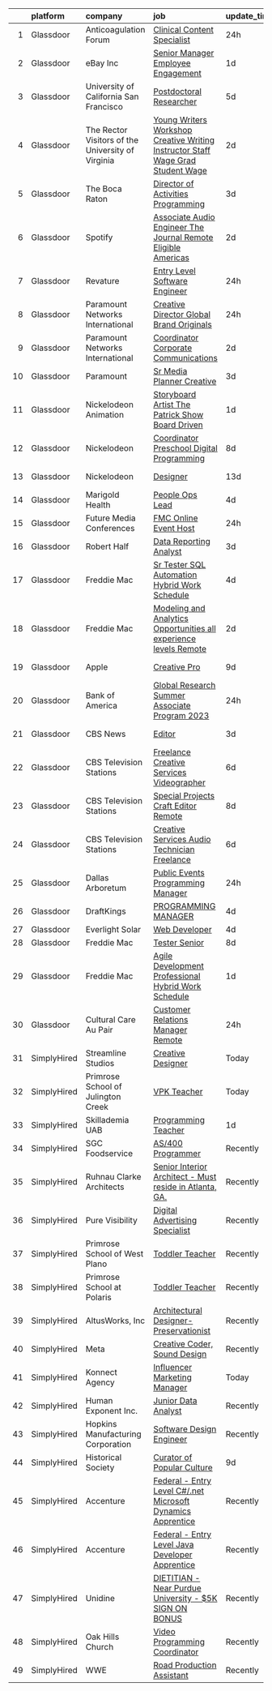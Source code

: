 

|    | platform    | company                                             | job                                                                                                                                                                                                                                                                                                                                                                                                                                                                                                                                                                                                                                                                                                                                                                                                                                                                                                                                                                                                                                                                                                                                                                                                                                                                                                                                                                                 | update_time   | location                    |
|---:|:------------|:----------------------------------------------------|:------------------------------------------------------------------------------------------------------------------------------------------------------------------------------------------------------------------------------------------------------------------------------------------------------------------------------------------------------------------------------------------------------------------------------------------------------------------------------------------------------------------------------------------------------------------------------------------------------------------------------------------------------------------------------------------------------------------------------------------------------------------------------------------------------------------------------------------------------------------------------------------------------------------------------------------------------------------------------------------------------------------------------------------------------------------------------------------------------------------------------------------------------------------------------------------------------------------------------------------------------------------------------------------------------------------------------------------------------------------------------------|:--------------|:----------------------------|
|  1 | Glassdoor   | Anticoagulation Forum                               | [Clinical Content Specialist](https://www.glassdoor.com/partner/jobListing.htm?pos=102&ao=1110586&s=58&guid=0000018205cb1bdab008e7351b464fa1&src=GD_JOB_AD&t=SR&vt=w&ea=1&cs=1_ef95f4a3&cb=1657954573811&jobListingId=1008008443843&cpc=44CD5376B8534B8F&jrtk=3-0-1g82sm713kblb801-1g82sm71ng4er800-5b3ebfdf96169979--6NYlbfkN0DZZww-p_mr8GWlqIRBY21Wjl_Fk3kglyx5_HcxykVqwaDFSJjVlUl4I_54aNUBMNxPl_fkJ-ArPdjW22swiXhUJ0AbUYP_enp1n_T36AD-_ykpuqrig-s8XuMY0ztetBA2pBq0JhEpSm_6zcn8w-842hUa35kMRoyUSFMWJxwENnJvKJvE0PtP0TV7NkToAwMo55PBZWt9mx1OCpamdgE99slhRJvC71K5G9iwpf5S8FeOGirT9Ps15E_ZjmI5ep5G2DabE6tN9We0MJ-oudPteKiW_MGdKRkKK6wEhknJnxnY7dtaEtjnG6YGOfzPozeUL0L-25bqSU6ctpPf8qs_vxctS3jy8X_uqUy8dLgwzgYTtu_XokgNbl6yFj-es7dU7ZRRm4T4ohZeCAAxIXY_XuFej2RJvM7cYpjt-JudbuDFZFfvRD3CHXuaIsV8vvr--LVdlCnKJEkj-u2dlX1T5eGu2XgnQ9xDdQcpX7iUr6C4s5SlgKp0LkbOV3N5Yzw%3D)                                                                                                                                                                                                                                                                                                                                                                                                                                                                                                                | 24h           | Remote                      |
|  2 | Glassdoor   | eBay Inc                                            | [Senior Manager  Employee Engagement](https://www.glassdoor.com/partner/jobListing.htm?pos=123&ao=1136043&s=58&guid=0000018205cb1bdab008e7351b464fa1&src=GD_JOB_AD&t=SR&vt=w&cs=1_07315265&cb=1657954573817&jobListingId=1008006085538&jrtk=3-0-1g82sm713kblb801-1g82sm71ng4er800-dd58ee9e1a794d5c-)                                                                                                                                                                                                                                                                                                                                                                                                                                                                                                                                                                                                                                                                                                                                                                                                                                                                                                                                                                                                                                                                                | 1d            | San Jose, CA                |
|  3 | Glassdoor   | University of California   San Francisco            | [Postdoctoral Researcher](https://www.glassdoor.com/partner/jobListing.htm?pos=101&ao=1110586&s=58&guid=0000018205cb1bdab008e7351b464fa1&src=GD_JOB_AD&t=SR&vt=w&ea=1&cs=1_56185779&cb=1657954573811&jobListingId=1007995993475&cpc=5D10E799EF7E9049&jrtk=3-0-1g82sm713kblb801-1g82sm71ng4er800-79a9d6d7cfd9c7be--6NYlbfkN0BSpDk-Fp-GhqZl7FJAzE1QNCWO9Xs9ovX37wSa9kbIcOrU4g67EcTFMk_C5QaCAbIYe3orp9BhTkwI4sGq5R1k9sp96GtEgBXrjeWPABheM2edpqIa7KcTMniOyVLNw31ta5gGgC8rLjStb049ai7DF_I3U8aBd2EYBe5EC8L4VTC9zDloLqFtRNLOf2fFg29yeFtep0g1lKG-k-j2Sydl2Qi540K7e9v-VXf1JCp7L2dmodMLqfq1ZkrnjsNeZco4Aky-4lB5De7LCRJ9jY85DBtFeWSuSlckHIvZMExVuTIAHtzkEFuPA_iJIirwzvBjqkuzsOqs8DYltxwYIAS9znUxGpWprKFL2ELwFe5xG7lcMaXe-P-5Ri6_LEly3qpW5Q4HuTe1GO9JYb_PDZPodIjgFIga6mmYK6OSD_xv-46ledEEN1PnRalTKsq2x6uKzLbreAVbNquqBQGNqDeygqZhNCV1XHjAxjDC-T9ytoZgdFX4Uoh6RrVg6_5h1aIxe2VxUuoUdw%3D%3D)                                                                                                                                                                                                                                                                                                                                                                                                                                                                                                      | 5d            | San Francisco, CA           |
|  4 | Glassdoor   | The Rector   Visitors of the University of Virginia | [Young Writers Workshop Creative Writing Instructor  Staff Wage   Grad Student Wage ](https://www.glassdoor.com/partner/jobListing.htm?pos=116&ao=1136043&s=58&guid=0000018205cb1bdab008e7351b464fa1&src=GD_JOB_AD&t=SR&vt=w&cs=1_c5b821e2&cb=1657954573813&jobListingId=1008002802851&jrtk=3-0-1g82sm713kblb801-1g82sm71ng4er800-4e78adbeec3b2a77-)                                                                                                                                                                                                                                                                                                                                                                                                                                                                                                                                                                                                                                                                                                                                                                                                                                                                                                                                                                                                                                | 2d            | Virginia                    |
|  5 | Glassdoor   | The Boca Raton                                      | [Director of Activities Programming](https://www.glassdoor.com/partner/jobListing.htm?pos=107&ao=1110586&s=58&guid=0000018205cb1bdab008e7351b464fa1&src=GD_JOB_AD&t=SR&vt=w&ea=1&cs=1_f5600ba5&cb=1657954573812&jobListingId=1008000665124&cpc=FA84DF7EA1EC2398&jrtk=3-0-1g82sm713kblb801-1g82sm71ng4er800-38f3c14336bd856b--6NYlbfkN0CZ4WHaa0yzjwimWJ2JD4H_Jb70KZ7ZxT437oJHfc_b1vKLEkX8etGVY4LfkXNtl1RGOpfet9jXD5aoofoUl8LL6m1GO925YlRCvkoMBQ9jA9mqFgfTWj_84CFJgOqbs79PYivuUHp6wMKr6tHB38hYjVREGTLqsY1831BxLNjhttx_BBHV0jpPXGGQaMXxeusoR1MhECzwdvDrrYbAv--iQAj4DCuNUJ4f0fxYZgtnjvtq9XFfx6-795LMTnVbgFnbWXYycWMfTF-pQp8WPwB043r9_dpUt2MC6_NIUIjjRlKlnh7sqm5RFZLHAZkow_AUsIZU0LMhxzFtceL_R0VyklANebfKoSKEoNlV_GUUJXXJXybhJAebEROiQme8HXwvKoAGrxPD3-0WLVoluasCeRngWA0Yyu9g0mZjJLMcF0NeDN-OheCbBFO62UZSD0fj65ICFWEegc4wxATxeEhuUNJP88mcQrtqhgl1JqegeQ1rmDT-CohdVcdV9azMBWmeGAnz7grWIFZjNU09UyNN)                                                                                                                                                                                                                                                                                                                                                                                                                                                                                       | 3d            | Boca Raton, FL              |
|  6 | Glassdoor   | Spotify                                             | [Associate Audio Engineer  The Journal  Remote Eligible  Americas ](https://www.glassdoor.com/partner/jobListing.htm?pos=124&ao=1136043&s=58&guid=0000018205cb1bdab008e7351b464fa1&src=GD_JOB_AD&t=SR&vt=w&cs=1_1fd8c302&cb=1657954573817&jobListingId=1008002986616&jrtk=3-0-1g82sm713kblb801-1g82sm71ng4er800-d92e08f93933b848-)                                                                                                                                                                                                                                                                                                                                                                                                                                                                                                                                                                                                                                                                                                                                                                                                                                                                                                                                                                                                                                                  | 2d            | Brooklyn, NY                |
|  7 | Glassdoor   | Revature                                            | [Entry Level Software Engineer](https://www.glassdoor.com/partner/jobListing.htm?pos=110&ao=1110586&s=58&guid=0000018205cb1bdab008e7351b464fa1&src=GD_JOB_AD&t=SR&vt=w&cs=1_f7f4ad69&cb=1657954573812&jobListingId=1008008209790&cpc=2CAED5C921A5F994&jrtk=3-0-1g82sm713kblb801-1g82sm71ng4er800-077a60ba059d2481--6NYlbfkN0BbIbu35rN4ToQZZxETN3tZlg0cK7iFEHC0AqmvhRxc67aSKWHExCPn-2QVhuT0CTL0sG6zC-mSxFLxnJHiUEKhx8ZqrEK_ZlL-ffOXgYfHO5vZXLnOFul0bMbcUTOnIU5ASS5kYSghUigpBGWj5pGDDt-6mHf4Y_gfRZFhpwXjoybdKC-npQRYy5vxUMR1dVF_sKAp1K8ILuqtLluyLF_5tDr-Pew88lkxgDeOLeW5MfGSqSOHWzPV6oHtAjK-gZ0uZN7IPb17VwL0V2AUzyJI5CARupwIif-Pl4iibBKFWLBVAQzrp-vMGxTaEp_d21NwHKYzKbW-ZrBfA6Y_A2CcZJBOhzEaEBofHed00HEeawtwPDmUU97MATT-Yl24NZ_DYSeT-EJv6ikREQyCI97IUhbYSye_XyJm7Y9Ik7G7xEIn6j3LiJ3CRPBvLofDwuBJjxMiwVIPQCNjB-MdVv2SXX_csuM4EeIUiM4IO8sGKEQ7FGckJdi8NBGT5XeOCIJY25y43gdYZtPmY1CgKsG4gYGwV6T-cdigYcnuHFBllM5WoQ2DZOwbRafjVYPKs9DCKrkhRfyzvCpOK90rLOFEZkvb6Rld_5wSLdDCj1NTwhhDfbngAKUpVOpqTbqoV1uhdNv2dZIO_L-lZ32gMPfv-OJ6kciKEk_YJSPRn586iui-kJpKy72fuWV6SaPfn5oSCl7NkmwVZj3o3-uD7Jt_wYLs_6fpa-3iI2fsBnzEhLb_m2Y7PW4_qZCyO73UhlC1erJo0HyBfz1dPHR0kcdqrTjt7FEkAAM-sfjkfAqjxT2VWQ40lw2t4MYtCMLHtIg9nxmWlUJpbGOX18pw2qDrBGLBC9XR5gWL6T7CRzymTrD18luQAhWHIxDm28rIn6xNIoR7hkGHJLP7zPnIQJt3hxPrkMYo9EO5LjjL-4OFuseQuR-U5exsFOxKkQnGs1IxaYOLA3hAFwKUNci4vck0nEW4as7msddu6Tq8ZysqiBV1F6M0IC3t) | 24h           | Raleigh, NC                 |
|  8 | Glassdoor   | Paramount Networks International                    | [Creative Director  Global Brand   Originals](https://www.glassdoor.com/partner/jobListing.htm?pos=115&ao=1136043&s=58&guid=0000018205cb1bdab008e7351b464fa1&src=GD_JOB_AD&t=SR&vt=w&cs=1_4a524d0d&cb=1657954573813&jobListingId=1008008232148&jrtk=3-0-1g82sm713kblb801-1g82sm71ng4er800-a27b9b7cfd3f6d4c-)                                                                                                                                                                                                                                                                                                                                                                                                                                                                                                                                                                                                                                                                                                                                                                                                                                                                                                                                                                                                                                                                        | 24h           | Miami, FL                   |
|  9 | Glassdoor   | Paramount Networks International                    | [Coordinator  Corporate Communications](https://www.glassdoor.com/partner/jobListing.htm?pos=126&ao=1136043&s=58&guid=0000018205cb1bdab008e7351b464fa1&src=GD_JOB_AD&t=SR&vt=w&cs=1_3a7a5a78&cb=1657954573817&jobListingId=1008003492970&jrtk=3-0-1g82sm713kblb801-1g82sm71ng4er800-93298a90576a838a-)                                                                                                                                                                                                                                                                                                                                                                                                                                                                                                                                                                                                                                                                                                                                                                                                                                                                                                                                                                                                                                                                              | 2d            | New York, NY                |
| 10 | Glassdoor   | Paramount                                           | [Sr  Media Planner  Creative  ](https://www.glassdoor.com/partner/jobListing.htm?pos=125&ao=1136043&s=58&guid=0000018205cb1bdab008e7351b464fa1&src=GD_JOB_AD&t=SR&vt=w&cs=1_4645f8a9&cb=1657954573817&jobListingId=1008001565314&jrtk=3-0-1g82sm713kblb801-1g82sm71ng4er800-53ac782a88d387aa-)                                                                                                                                                                                                                                                                                                                                                                                                                                                                                                                                                                                                                                                                                                                                                                                                                                                                                                                                                                                                                                                                                      | 3d            | New York, NY                |
| 11 | Glassdoor   | Nickelodeon Animation                               | [Storyboard Artist   The Patrick Show  Board Driven ](https://www.glassdoor.com/partner/jobListing.htm?pos=122&ao=1136043&s=58&guid=0000018205cb1bdab008e7351b464fa1&src=GD_JOB_AD&t=SR&vt=w&cs=1_33235234&cb=1657954573817&jobListingId=1008005655494&jrtk=3-0-1g82sm713kblb801-1g82sm71ng4er800-52e2542de1c6c152-)                                                                                                                                                                                                                                                                                                                                                                                                                                                                                                                                                                                                                                                                                                                                                                                                                                                                                                                                                                                                                                                                | 1d            | Burbank, CA                 |
| 12 | Glassdoor   | Nickelodeon                                         | [Coordinator  Preschool Digital Programming](https://www.glassdoor.com/partner/jobListing.htm?pos=127&ao=1136043&s=58&guid=0000018205cb1bdab008e7351b464fa1&src=GD_JOB_AD&t=SR&vt=w&cs=1_397220db&cb=1657954573817&jobListingId=1007990986768&jrtk=3-0-1g82sm713kblb801-1g82sm71ng4er800-da969938fc3dc7f2-)                                                                                                                                                                                                                                                                                                                                                                                                                                                                                                                                                                                                                                                                                                                                                                                                                                                                                                                                                                                                                                                                         | 8d            | New York, NY                |
| 13 | Glassdoor   | Nickelodeon                                         | [Designer](https://www.glassdoor.com/partner/jobListing.htm?pos=129&ao=1136043&s=58&guid=0000018205cb1bdab008e7351b464fa1&src=GD_JOB_AD&t=SR&vt=w&cs=1_582cadc0&cb=1657954573818&jobListingId=1007979075873&jrtk=3-0-1g82sm713kblb801-1g82sm71ng4er800-3dc31ccbb5604d4a-)                                                                                                                                                                                                                                                                                                                                                                                                                                                                                                                                                                                                                                                                                                                                                                                                                                                                                                                                                                                                                                                                                                           | 13d           | New York, NY                |
| 14 | Glassdoor   | Marigold Health                                     | [People Ops Lead](https://www.glassdoor.com/partner/jobListing.htm?pos=109&ao=1110586&s=58&guid=0000018205cb1bdab008e7351b464fa1&src=GD_JOB_AD&t=SR&vt=w&cs=1_4ad0d761&cb=1657954573812&jobListingId=1007997738686&cpc=FB7E4A1762AE5BEC&jrtk=3-0-1g82sm713kblb801-1g82sm71ng4er800-e1be7eead771de92--6NYlbfkN0BOXuGoEprab630UTZtlO0zSF92s9S7S2JAKfDpgJnI49BlnU3DVGQTM-7zZYjGq-5vmI5Tf-hepVuOmaFXeyFQsou5bZCpQAzB_bBDr6vPq9LtPkQc4qqif1bIk4rKleHs064MrjgFPLMksAR9OGTrD4xuPMftxg_VotDUW3WjTYh-7q-lw0wimkCqRQoE_7S8GDQPaKn40-a7keiWvOk0AnpgcBWmMT4lI63OFqm5JDkASc7_iLap1pNqdHS1AcUoFjSepBOp_F6VNJFztQv3Na3YvY9IFUKFS7Q1yaFmxjW02JlpR3kbfE3cYgJG6fME70M-KCV85SSTj4oPd3V2239cVGVF64oiBe3I-i2hV4eyPrpWZBYR94VuSQo5iXhOPdU1ZCSDPx_ikOFk-6cSyoHRNz0nThamhjGlKW592ca5LEP_Q30fvrl2sun5pCPvXoCgNR0E-IE6Dc4dzQXQStmZFMsl_U94MMY4l_6-h-1M81mZcw29A_g3lWMAPytjJR0qjqGEgQ%3D%3D)                                                                                                                                                                                                                                                                                                                                                                                                                                                                                                                   | 4d            | Remote                      |
| 15 | Glassdoor   | Future Media Conferences                            | [FMC Online Event Host](https://www.glassdoor.com/partner/jobListing.htm?pos=128&ao=1136043&s=58&guid=0000018205cb1bdab008e7351b464fa1&src=GD_JOB_AD&t=SR&vt=w&ea=1&cs=1_fc26fd5e&cb=1657954573817&jobListingId=1008008577739&jrtk=3-0-1g82sm713kblb801-1g82sm71ng4er800-2ee715fc0a8c78b3-)                                                                                                                                                                                                                                                                                                                                                                                                                                                                                                                                                                                                                                                                                                                                                                                                                                                                                                                                                                                                                                                                                         | 24h           | Remote                      |
| 16 | Glassdoor   | Robert Half                                         | [Data Reporting Analyst](https://www.glassdoor.com/partner/jobListing.htm?pos=111&ao=1110586&s=58&guid=0000018205cb1bdab008e7351b464fa1&src=GD_JOB_AD&t=SR&vt=w&ea=1&cs=1_d2c05d44&cb=1657954573813&jobListingId=1008000423843&cpc=8795CF9063CD573D&jrtk=3-0-1g82sm713kblb801-1g82sm71ng4er800-922263cf38e3b427--6NYlbfkN0CpzDdaQkua3np5pkmj49lKioZwmwxQ-yx5plwbYmV_M0-UVVHCKd08Fy64qq48FBWf7DDA33LTUjt_zmVTz4ONHXG1KSPnKzEXvg4hvZTkjTI3Wyv80r0ZyV9BYvAW2JVD60wqIwvrGwIvS12iMBF2-VIdaHps-k018zlTmFxs4bv86OIbqHcadXiuc2xT81obZ1aA2WepGJEqDtSQwbsppH_Ezcls1I_tiWM2Q-J-N3ewKZCSVehMkXksL-cygAbXiHhPbbs_TCiYwu_QcR-igfW892r1AE5KwWYdHehvYopmjyEz9p02L1I7PJqoaLfH8tGrWoczVBJVLsoxph5ZwG645sAlstAJdpVz-iJYQRfZn1dm2hKAWGaDBa8DyTdXRSokjICbEFjJ3CRfDjk4zR5iMigBXLNTCwHUgkGKIm6CnTTMjaTKMZHsaXRP7oh7XlgSSzQc1Zm1QpwsqnzoWH3UZshEpDXSvymMCEIciPu6P3U4FoATLkMY4RDrm3xYAo_1IxxfmrolsUkEHQkOeFdxI2oFvjpp5p1xGAd2i97Oo2JNPoLQ)                                                                                                                                                                                                                                                                                                                                                                                                                                                                   | 3d            | Laurel, MD                  |
| 17 | Glassdoor   | Freddie Mac                                         | [Sr  Tester  SQL Automation  Hybrid Work Schedule](https://www.glassdoor.com/partner/jobListing.htm?pos=105&ao=1110586&s=58&guid=0000018205cb1bdab008e7351b464fa1&src=GD_JOB_AD&t=SR&vt=w&cs=1_65f76829&cb=1657954573811&jobListingId=1007998197443&cpc=4B86475FAF393599&jrtk=3-0-1g82sm713kblb801-1g82sm71ng4er800-222c96c737f842ee--6NYlbfkN0BRbY23MpHuD_kgIf5jf2sHAXgp_p55tjlayGMIQ0Pgo3oTj97I1P8w1ylHcTuk5PunHBsa4mrlbyKNt94atlmkcRQqsjZqT3pRMUKYS6fVLWizZsXlo0x3isfa-wNYGl_rhrBjIZ1CFbdhNj_kOsVYRUb27n5lR12ltu8Fe6o9tV1e3NLDdQXRInIE0GOE8JEzhANyUw_zrTER5lyocdWn85WlY3cEOrbZOzJsISVqfvgdydmxGC2IBmf0WbLeDzMozYglnr4WOCgJPeKSJBu8Ii01OyAp9ecUCMapOnuc9dk-7hDVzLhHkP0R3c7KKatA1RZbfWl7M_YBBN-tzKLWSdCOwPIQkJxT5p1zPjC2YJc-qi0nuBCuhmQ4xr5wX2PCVxdhNc6WLVbhZDMYom_H6mqt59PaVo0POGmyg1Hk4I1_72mD_V_3De8-quE_n5NHdf3gIix6VvcavrnFk6uRDQf-jRm6RJAFb1efBpOPTWLUnQNfQM4Q_WyCuE-BwzlhEAqNS5m62kjE6wkRQsdvXLndgrsVVd1McQVrR3p6ADpu4EORnmaqjTLTnb_FGzgE4UYrv8DzlwXKBWbuYKi4fKr4IGGTf2rHS57vuACsapfU0hbovsGK7YU7scnHqk92KgJSL3FGkQ%3D%3D)                                                                                                                                                                                                                                                                                                                                                  | 4d            | McLean, VA                  |
| 18 | Glassdoor   | Freddie Mac                                         | [Modeling and Analytics Opportunities   all experience levels  Remote ](https://www.glassdoor.com/partner/jobListing.htm?pos=103&ao=1110586&s=58&guid=0000018205cb1bdab008e7351b464fa1&src=GD_JOB_AD&t=SR&vt=w&cs=1_4f9b00fb&cb=1657954573811&jobListingId=1008003999171&cpc=C891152315FA1AD8&jrtk=3-0-1g82sm713kblb801-1g82sm71ng4er800-c3c2fe0c2b042ddd--6NYlbfkN0BRbY23MpHuD_kgIf5jf2sHAXgp_p55tjlayGMIQ0Pgo42XGytGdrymvPy010bU803FZlCq8H7SUQQkwVBSYrSuHnWmRfpmKQzmjZPayOsTm-6ULKjCFjmIEfUtlPa6BlwmBGT9Svj1iCmtdiI-Vt3NvuNsquPtNNitzLpN7J34EM5kH4LvNKM3RbgScNn2WWJpPxWHKA3bFeChHwdBUwSiJLN4KUaAo759p9i9LHLvfd-3plfiUiqere0yFZHcLDbn4hMdleYfSg3ByeAksDJzb6RH-DC2F5UnTmu3MA4Kko39R0YBZvu_mUeMITKXAQBgI25pXYIyp7Fl7Tw7Vz6RQYK2leKLHc6YsRTHLv1luJXIdYwR-k9vKOiANbNe-4VSymnXbMKpxT3XiAapVZw807-g58wjeuLnrxeshM9_qLDTkTsZ99A4EhQNzzXl_oNniZadEC4RF3FKzzKQWmT33Op4DtSu0ra78LWF3ZVG6hGBUc-VhZcU3mX45ticMPahPaWsDZdNjzA3uesylyT3wdSPXYa-mH0YQMHeQFmzeKcfQean3yRnTqRI_Bo01U089rQC25eCVQj1WvF3wwbB3DT1CHMzzEn1TNuCmlXktIs6uPIswg2A13FSdGOP9SsVmXpxrAQaj6fAiwKnOBkLoHjbAn3Se20%3D)                                                                                                                                                                                                                                                                                                           | 2d            | McLean, VA                  |
| 19 | Glassdoor   | Apple                                               | [Creative Pro](https://www.glassdoor.com/partner/jobListing.htm?pos=118&ao=1136043&s=58&guid=0000018205cb1bdab008e7351b464fa1&src=GD_JOB_AD&t=SR&vt=w&cs=1_a566fed5&cb=1657954573813&jobListingId=1007987021928&jrtk=3-0-1g82sm713kblb801-1g82sm71ng4er800-d1d7b3b5f840f95d-)                                                                                                                                                                                                                                                                                                                                                                                                                                                                                                                                                                                                                                                                                                                                                                                                                                                                                                                                                                                                                                                                                                       | 9d            | Nashville, TN               |
| 20 | Glassdoor   | Bank of America                                     | [Global Research Summer Associate Program   2023](https://www.glassdoor.com/partner/jobListing.htm?pos=119&ao=1136043&s=58&guid=0000018205cb1bdab008e7351b464fa1&src=GD_JOB_AD&t=SR&vt=w&cs=1_ebcfd13d&cb=1657954573813&jobListingId=1008007850183&jrtk=3-0-1g82sm713kblb801-1g82sm71ng4er800-339a085a94d583b7-)                                                                                                                                                                                                                                                                                                                                                                                                                                                                                                                                                                                                                                                                                                                                                                                                                                                                                                                                                                                                                                                                    | 24h           | New York, NY                |
| 21 | Glassdoor   | CBS News                                            | [Editor](https://www.glassdoor.com/partner/jobListing.htm?pos=120&ao=1136043&s=58&guid=0000018205cb1bdab008e7351b464fa1&src=GD_JOB_AD&t=SR&vt=w&cs=1_e6b6cc7f&cb=1657954573813&jobListingId=1008001037132&jrtk=3-0-1g82sm713kblb801-1g82sm71ng4er800-d5a35dba2b4b8ba8-)                                                                                                                                                                                                                                                                                                                                                                                                                                                                                                                                                                                                                                                                                                                                                                                                                                                                                                                                                                                                                                                                                                             | 3d            | New York, NY                |
| 22 | Glassdoor   | CBS Television Stations                             | [Freelance Creative Services Videographer](https://www.glassdoor.com/partner/jobListing.htm?pos=112&ao=1136043&s=58&guid=0000018205cb1bdab008e7351b464fa1&src=GD_JOB_AD&t=SR&vt=w&cs=1_5ef0320c&cb=1657954573812&jobListingId=1007994399640&jrtk=3-0-1g82sm713kblb801-1g82sm71ng4er800-7fcc6cb1bc9e12fe-)                                                                                                                                                                                                                                                                                                                                                                                                                                                                                                                                                                                                                                                                                                                                                                                                                                                                                                                                                                                                                                                                           | 6d            | Boston, MA                  |
| 23 | Glassdoor   | CBS Television Stations                             | [Special Projects Craft Editor  Remote ](https://www.glassdoor.com/partner/jobListing.htm?pos=130&ao=1136043&s=58&guid=0000018205cb1bdab008e7351b464fa1&src=GD_JOB_AD&t=SR&vt=w&cs=1_b731fe31&cb=1657954573818&jobListingId=1007991623351&jrtk=3-0-1g82sm713kblb801-1g82sm71ng4er800-e60bd943ea4927e5-)                                                                                                                                                                                                                                                                                                                                                                                                                                                                                                                                                                                                                                                                                                                                                                                                                                                                                                                                                                                                                                                                             | 8d            | New York, NY                |
| 24 | Glassdoor   | CBS Television Stations                             | [Creative Services Audio Technician   Freelance](https://www.glassdoor.com/partner/jobListing.htm?pos=114&ao=1136043&s=58&guid=0000018205cb1bdab008e7351b464fa1&src=GD_JOB_AD&t=SR&vt=w&cs=1_61f48510&cb=1657954573813&jobListingId=1007994399641&jrtk=3-0-1g82sm713kblb801-1g82sm71ng4er800-32dbe03df893c857-)                                                                                                                                                                                                                                                                                                                                                                                                                                                                                                                                                                                                                                                                                                                                                                                                                                                                                                                                                                                                                                                                     | 6d            | Boston, MA                  |
| 25 | Glassdoor   | Dallas Arboretum                                    | [Public Events Programming Manager](https://www.glassdoor.com/partner/jobListing.htm?pos=117&ao=1136043&s=58&guid=0000018205cb1bdab008e7351b464fa1&src=GD_JOB_AD&t=SR&vt=w&cs=1_7e5ab16c&cb=1657954573813&jobListingId=1008009200891&jrtk=3-0-1g82sm713kblb801-1g82sm71ng4er800-06f48b51cd068432-)                                                                                                                                                                                                                                                                                                                                                                                                                                                                                                                                                                                                                                                                                                                                                                                                                                                                                                                                                                                                                                                                                  | 24h           | Dallas, TX                  |
| 26 | Glassdoor   | DraftKings                                          | [PROGRAMMING MANAGER](https://www.glassdoor.com/partner/jobListing.htm?pos=121&ao=1136043&s=58&guid=0000018205cb1bdab008e7351b464fa1&src=GD_JOB_AD&t=SR&vt=w&cs=1_c9997676&cb=1657954573817&jobListingId=1007998521855&jrtk=3-0-1g82sm713kblb801-1g82sm71ng4er800-5dbd085326d78952-)                                                                                                                                                                                                                                                                                                                                                                                                                                                                                                                                                                                                                                                                                                                                                                                                                                                                                                                                                                                                                                                                                                | 4d            | Remote                      |
| 27 | Glassdoor   | Everlight Solar                                     | [Web Developer](https://www.glassdoor.com/partner/jobListing.htm?pos=104&ao=1110586&s=58&guid=0000018205cb1bdab008e7351b464fa1&src=GD_JOB_AD&t=SR&vt=w&ea=1&cs=1_4182b5a9&cb=1657954573811&jobListingId=1007998783458&cpc=F41FEAB56D215062&jrtk=3-0-1g82sm713kblb801-1g82sm71ng4er800-ae2e632a2bdfd1a7--6NYlbfkN0DiMy2NhEaKbhSnbKA9vEPP_1TIGIXCWIIWgbDV5JSnsBb0kdtEmvL1B5vgv8p-Kv8Qsc5DAr7pEU-_STUYOMLYuW7AtiSPykVTPdgknvyx-X8Gf_hTDt5t3kq3ndWkoFY2r4bJ1mw2Aq0bblPN6gTMh_6VfbJfKKIfrKe76QABj6P1JshKKCPUJ4tu4Kt_ovbTLzLju92xWVqdMya5aQk6HZ_oVzq_mjE4Wb7sMiUjgt5s_gtyJdH5lmbPuSZqrUSsjobawst0wzPCuR10Yeks8e24Nq38UXGpZXUlPCR9-LPlGDsiaE81kaIjHdO3X0ypZz1dgdOXFzdXWic2zHEcz8iibvifnH9l6qWJlyeEIhJE30vYfnVQ0oo-vNEtjHEIZuQmEvL7Ez-DOKcUCqy161Nqjv5946TZ5dMkHkulQUSg6X0AecPGXet-1s2cYUsVNho0p45vW0iHNVHfyCPVeqMVQn_Ls7gQxz-zWtDnVnRTCxN-_iHZqUNSM17TXA0BujXEBlWPUw%3D%3D)                                                                                                                                                                                                                                                                                                                                                                                                                                                                                                                | 4d            | Remote                      |
| 28 | Glassdoor   | Freddie Mac                                         | [Tester  Senior](https://www.glassdoor.com/partner/jobListing.htm?pos=108&ao=1110586&s=58&guid=0000018205cb1bdab008e7351b464fa1&src=GD_JOB_AD&t=SR&vt=w&cs=1_bd57321e&cb=1657954573812&jobListingId=1007990797987&cpc=42BEC95245890617&jrtk=3-0-1g82sm713kblb801-1g82sm71ng4er800-4a0e219ed9dfa762--6NYlbfkN0BRbY23MpHuD_kgIf5jf2sHAXgp_p55tjlayGMIQ0Pgo3oTj97I1P8w1ylHcTuk5PvWzq0pWsZzlZz2XJ2C9OBdI__Q4aG4WSNL71-xT2Qkcs92MFWTqSIOJ9DklIqRbjgcxSgb1BnAAQhxbxAb_RVCeGykMEQB2Dvw8ZvB2ZheYLVgg5Hb5rDWkxoV7_TG5WpH4rZzIdgS7pWxBfH0VZR3jWEkB7hWV_hcx5zUD81iFHLsCUu-ehqrjInMJmlv7xGrzSfASfAgHbEfkN3CVC7C6daFwRd15Pa0CsoXhJgPnFToTwdLN5IaXNYzNRb_mpgFh2JQWnnaBqXnLWoi3AV202cn38zWQjPo00k0uL0OaP1t_xTvmPGZzgrnb1TP5QSyeuXvAPzwXNZSb5Pt0-xSZjZ1swt9bOPmOVd6b7g2C6jZRVIqQDn1gepuDTlZoYdXs5dhyKsWU-kh6F645xeUa8l6tX4xQenv8LgBj9M6r5nnqAm1Qp85BparduRJEvPb3ipLc34G_O4hfCgsr9RnuFtxjla4TYvoASrBNdQppVjPuzjr6dnjbe9rK3sHNNSMztGqFl1BNsf3OHhTzu1TlSGzbKD3OCs%3D)                                                                                                                                                                                                                                                                                                                                                                                                                                  | 8d            | McLean, VA                  |
| 29 | Glassdoor   | Freddie Mac                                         | [Agile Development  Professional  Hybrid Work Schedule ](https://www.glassdoor.com/partner/jobListing.htm?pos=106&ao=1110586&s=58&guid=0000018205cb1bdab008e7351b464fa1&src=GD_JOB_AD&t=SR&vt=w&cs=1_a3e0b74d&cb=1657954573811&jobListingId=1008006174322&cpc=4B86475FAF393599&jrtk=3-0-1g82sm713kblb801-1g82sm71ng4er800-74fac4461305e21f--6NYlbfkN0BRbY23MpHuD_kgIf5jf2sHAXgp_p55tjlayGMIQ0Pgo3oTj97I1P8w1ylHcTuk5PvkbcaEDTu1TjfobedxCQ898qjV-z1VKa0148L1tEDgCf0KgGK9NZgMhvyonjh1tASYa2oWsETn5Ejg47-HmJAZamLWYi-pw_C_ltsZYwByPaFkxp0IwSm9M5yHtHLXfj1hj1QEN63bRT0H6GMJazRVEic2tcWB7K-s-Ezhu85g1btVYcdoWcKCbhILQQd4U2sg3wHeHw6gI3kMPD8WWwUl1Okdzyt0QXxmMrTFJasdyv33jJ1mopTpc5HCruqn2nSAV1-bGhk4ORWwXMONrv8UpWEGJrLAPp9LHF5v01X8MRc6QPeoxReAzlsrsTjxykG7nIwpLjQQr6bFlLmL-E_T5PIJ-3Cv1PsLwq_Jkttz-qcrOZEUAnUghEToa7P1GYSJELljNz3A3irWzCeNU3fzHJ-ttDROva1s4DD_2189DnYoWvKVPsdKbWH6ThOJ-X81TgQnn36s_0WjRl0t_VCJ2AQVqGHfDkcP9kyxfSwhcGKetg0w7SjpbbZNzYSfGx1xh3Zrf4D5ZnOlmIQQS1RDLxEUN8ZGpn5UNjQtCUzfbTxFOIqIT4Iez5BeqQRc2RWVg907VYxxSG-_tiI7UstL)                                                                                                                                                                                                                                                                                                                                        | 1d            | McLean, VA                  |
| 30 | Glassdoor   | Cultural Care Au Pair                               | [Customer Relations Manager  Remote](https://www.glassdoor.com/partner/jobListing.htm?pos=113&ao=1136043&s=58&guid=0000018205cb1bdab008e7351b464fa1&src=GD_JOB_AD&t=SR&vt=w&cs=1_8462ab82&cb=1657954573813&jobListingId=1008008932070&jrtk=3-0-1g82sm713kblb801-1g82sm71ng4er800-62f80a4ff98e637e-)                                                                                                                                                                                                                                                                                                                                                                                                                                                                                                                                                                                                                                                                                                                                                                                                                                                                                                                                                                                                                                                                                 | 24h           | Remote                      |
| 31 | SimplyHired | Streamline Studios                                  | [Creative Designer](https://www.simplyhired.com/job/duQQsSzrqT-IN6ZP9CvQNy6jHSh5NpOXIir39Lp_-xW2yf32rJ1nYg?q=creative+programming)                                                                                                                                                                                                                                                                                                                                                                                                                                                                                                                                                                                                                                                                                                                                                                                                                                                                                                                                                                                                                                                                                                                                                                                                                                                  | Today         | Remote                      |
| 32 | SimplyHired | Primrose School of Julington Creek                  | [VPK Teacher](https://www.simplyhired.com/job/yyw_Mwei80CjeA9MlSYc3ciqzbaN0F-RpCu7hyZmUjMEQKfZ2ZOhBA?q=creative+programming)                                                                                                                                                                                                                                                                                                                                                                                                                                                                                                                                                                                                                                                                                                                                                                                                                                                                                                                                                                                                                                                                                                                                                                                                                                                        | Today         | Jacksonville, FL            |
| 33 | SimplyHired | Skillademia UAB                                     | [Programming Teacher](https://www.simplyhired.com/job/kShKo0L9rctkIuMGd6_RSsvrGI8iE5tOAkKfTpUNvyjJAZjl2MV_HQ?q=creative+programming)                                                                                                                                                                                                                                                                                                                                                                                                                                                                                                                                                                                                                                                                                                                                                                                                                                                                                                                                                                                                                                                                                                                                                                                                                                                | 1d            | Remote                      |
| 34 | SimplyHired | SGC Foodservice                                     | [AS/400 Programmer](https://www.simplyhired.com/job/z08Vm0kH-9tHjzB0m3KsBQbgKFBvuQiAtbIsIKoh1obltQegsFHLBw?q=creative+programming)                                                                                                                                                                                                                                                                                                                                                                                                                                                                                                                                                                                                                                                                                                                                                                                                                                                                                                                                                                                                                                                                                                                                                                                                                                                  | Recently      | Springfield, MO             |
| 35 | SimplyHired | Ruhnau Clarke Architects                            | [Senior Interior Architect - Must reside in Atlanta, GA.](https://www.simplyhired.com/job/xwDXtTWrFE92J_6982c25CzPKJIM_4CPbnbisyXExqc7QVs0nE5PFA?q=creative+programming)                                                                                                                                                                                                                                                                                                                                                                                                                                                                                                                                                                                                                                                                                                                                                                                                                                                                                                                                                                                                                                                                                                                                                                                                            | Recently      | Remote                      |
| 36 | SimplyHired | Pure Visibility                                     | [Digital Advertising Specialist](https://www.simplyhired.com/job/71_7BNTErcXZW7FEXhERodoUb80nskZFIXChq5xU8RIwo-n7k5U5UQ?q=creative+programming)                                                                                                                                                                                                                                                                                                                                                                                                                                                                                                                                                                                                                                                                                                                                                                                                                                                                                                                                                                                                                                                                                                                                                                                                                                     | Recently      | Remote                      |
| 37 | SimplyHired | Primrose School of West Plano                       | [Toddler Teacher](https://www.simplyhired.com/job/S6gpH_5CxbKqU0Ags3hChcaD_j-oMJ6hdN903uMyh8FAjOt5SqZpww?q=creative+programming)                                                                                                                                                                                                                                                                                                                                                                                                                                                                                                                                                                                                                                                                                                                                                                                                                                                                                                                                                                                                                                                                                                                                                                                                                                                    | Recently      | Plano, TX                   |
| 38 | SimplyHired | Primrose School at Polaris                          | [Toddler Teacher](https://www.simplyhired.com/job/SPVDzVZNMhVYUuRxb_zHR20TwlIY64E7CtbcDozsICzN5UwaUAGQnA?q=creative+programming)                                                                                                                                                                                                                                                                                                                                                                                                                                                                                                                                                                                                                                                                                                                                                                                                                                                                                                                                                                                                                                                                                                                                                                                                                                                    | Recently      | Westerville, OH             |
| 39 | SimplyHired | AltusWorks, Inc                                     | [Architectural Designer-Preservationist](https://www.simplyhired.com/job/E_NSjahdsvzGK2ddUUw9hNGesdgBRp-NRrJbs6BJG6S9Q2c_0E9StQ?q=creative+programming)                                                                                                                                                                                                                                                                                                                                                                                                                                                                                                                                                                                                                                                                                                                                                                                                                                                                                                                                                                                                                                                                                                                                                                                                                             | Recently      | Chicago, IL                 |
| 40 | SimplyHired | Meta                                                | [Creative Coder, Sound Design](https://www.simplyhired.com/job/9a9P9EXZZjwb3fAPHFsjVOFtHWB-_8TmY8e-uzGqYIjO_8bJ7Xk8Dg?q=creative+programming)                                                                                                                                                                                                                                                                                                                                                                                                                                                                                                                                                                                                                                                                                                                                                                                                                                                                                                                                                                                                                                                                                                                                                                                                                                       | Recently      | Remote                      |
| 41 | SimplyHired | Konnect Agency                                      | [Influencer Marketing Manager](https://www.simplyhired.com/job/7dmfyaYwhfn1w3u3g3GdSWfJGlTNAiApOcAer6DPpXp2P2MXnmY6hg?q=creative+programming)                                                                                                                                                                                                                                                                                                                                                                                                                                                                                                                                                                                                                                                                                                                                                                                                                                                                                                                                                                                                                                                                                                                                                                                                                                       | Today         | Remote                      |
| 42 | SimplyHired | Human Exponent Inc.                                 | [Junior Data Analyst](https://www.simplyhired.com/job/IlCwB23UxMzqZV2EnJ5FuqFgTZp2CpU0NB0jlz1h-C3va5-Xm7ioTg?q=creative+programming)                                                                                                                                                                                                                                                                                                                                                                                                                                                                                                                                                                                                                                                                                                                                                                                                                                                                                                                                                                                                                                                                                                                                                                                                                                                | Recently      | Remote                      |
| 43 | SimplyHired | Hopkins Manufacturing Corporation                   | [Software Design Engineer](https://www.simplyhired.com/job/qY8slYaw9wD2ocnPC4HaJoxOS535kfd1g9te5vVup0OD4IWDFxIROg?q=creative+programming)                                                                                                                                                                                                                                                                                                                                                                                                                                                                                                                                                                                                                                                                                                                                                                                                                                                                                                                                                                                                                                                                                                                                                                                                                                           | Recently      | Emporia, KS                 |
| 44 | SimplyHired | Historical Society                                  | [Curator of Popular Culture](https://www.simplyhired.com/job/tDnZGJr3k-81fnaFGsrr3-zYNJAoc1T8sfflkQpVblCik0aFyLzVww?q=creative+programming)                                                                                                                                                                                                                                                                                                                                                                                                                                                                                                                                                                                                                                                                                                                                                                                                                                                                                                                                                                                                                                                                                                                                                                                                                                         | 9d            | Tulsa, OK                   |
| 45 | SimplyHired | Accenture                                           | [Federal - Entry Level C#/.net Microsoft Dynamics Apprentice](https://www.simplyhired.com/job/hwi28phUS4I8M43fDQpOIaWY4EmpyoOlcVBbs3yZwAKhJfVRqmx_qA?q=creative+programming)                                                                                                                                                                                                                                                                                                                                                                                                                                                                                                                                                                                                                                                                                                                                                                                                                                                                                                                                                                                                                                                                                                                                                                                                        | Recently      | San Antonio, TX +1 location |
| 46 | SimplyHired | Accenture                                           | [Federal - Entry Level Java Developer Apprentice](https://www.simplyhired.com/job/SOW7HRb3G2M7BOlkTKkBnEsygKRPvjxjStmnL3ixgl9e75x6JDzS2g?q=creative+programming)                                                                                                                                                                                                                                                                                                                                                                                                                                                                                                                                                                                                                                                                                                                                                                                                                                                                                                                                                                                                                                                                                                                                                                                                                    | Recently      | San Antonio, TX +1 location |
| 47 | SimplyHired | Unidine                                             | [DIETITIAN - Near Purdue University - $5K SIGN ON BONUS](https://www.simplyhired.com/job/IOWoHHU4yD-UOV1khCQP4zgq3RULjvzsWeQtzXd-soSAPjFZB4yA8Q?q=creative+programming)                                                                                                                                                                                                                                                                                                                                                                                                                                                                                                                                                                                                                                                                                                                                                                                                                                                                                                                                                                                                                                                                                                                                                                                                             | Recently      | West Lafayette, IN          |
| 48 | SimplyHired | Oak Hills Church                                    | [Video Programming Coordinator](https://www.simplyhired.com/job/qyOWY-d-vXUQAWV-QXRkUebirvnAt_Vb_hQQO-UALg7D9T1-YsTnrg?q=creative+programming)                                                                                                                                                                                                                                                                                                                                                                                                                                                                                                                                                                                                                                                                                                                                                                                                                                                                                                                                                                                                                                                                                                                                                                                                                                      | Recently      | San Antonio, TX             |
| 49 | SimplyHired | WWE                                                 | [Road Production Assistant](https://www.simplyhired.com/job/QBStxMvT--zj8-7nGiQ1XxVMz9PWitpMAmeqJDvN6vQ41CvYFC0uig?q=creative+programming)                                                                                                                                                                                                                                                                                                                                                                                                                                                                                                                                                                                                                                                                                                                                                                                                                                                                                                                                                                                                                                                                                                                                                                                                                                          | Recently      | Remote                      |